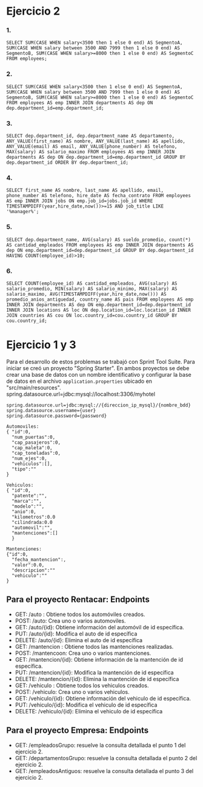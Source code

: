 # Ejercicio 2

### 1. 
```SELECT SUM(CASE WHEN salary<3500 then 1 else 0 end) AS SegmentoA, SUM(CASE WHEN salary between 3500 AND 7999 then 1 else 0 end) AS SegmentoB, SUM(CASE WHEN salary>=8000 then 1 else 0 end) AS SegmentoC FROM employees;```
### 2. 
```SELECT SUM(CASE WHEN salary<3500 then 1 else 0 end) AS SegmentoA, SUM(CASE WHEN salary between 3500 AND 7999 then 1 else 0 end) AS SegmentoB, SUM(CASE WHEN salary>=8000 then 1 else 0 end) AS SegmentoC FROM employees AS emp INNER JOIN departments AS dep ON dep.department_id=emp.department_id;```
### 3. 
```SELECT dep.department_id, dep.department_name AS departamento, ANY_VALUE(first_name) AS nombre, ANY_VALUE(last_name) AS apellido, ANY_VALUE(email) AS email, ANY_VALUE(phone_number) AS telefono, MAX(salary) AS salario_maximo FROM employees AS emp INNER JOIN departments AS dep ON dep.department_id=emp.department_id GROUP BY dep.department_id ORDER BY dep.department_id;```
### 4. 
```SELECT first_name AS nombre, last_name AS apellido, email, phone_number AS telefono, hire_date AS fecha_contrato FROM employees AS emp INNER JOIN jobs ON emp.job_id=jobs.job_id WHERE TIMESTAMPDIFF(year,hire_date,now())>=15 AND job_title LIKE '%manager%';```
### 5. 
```SELECT dep.department_name, AVG(salary) AS sueldo_promedio, count(*) AS cantidad_empleados FROM employees AS emp INNER JOIN departments AS dep ON emp.department_id=dep.department_id GROUP BY dep.department_id HAVING COUNT(employee_id)>10; ```
### 6. 
```SELECT COUNT(employee_id) AS cantidad_empleados, AVG(salary) AS salario_promedio, MIN(salary) AS salario_minimo, MAX(salary) AS salario_maximo, AVG(TIMESTAMPDIFF(year,hire_date,now())) AS promedio_anios_antiguedad, country_name AS pais FROM employees AS emp INNER JOIN departments AS dep ON emp.department_id=dep.department_id INNER JOIN locations AS loc ON dep.location_id=loc.location_id INNER JOIN countries AS cou ON loc.country_id=cou.country_id GROUP BY cou.country_id;```

# Ejercicio 1 y 3

Para el desarrollo de estos problemas se trabajó con Sprint Tool Suite. Para iniciar se creó un proyecto "Spring Starter".
En ambos proyectos se debe crear una base de datos con un nombre identificativo y configurar la base de datos en el archivo ```application.properties``` ubicado en "src/main/resources". spring.datasource.url=jdbc:mysql://localhost:3306/myhotel


```
spring.datasource.url=jdbc:mysql://{direccion_ip_mysql}/{nombre_bdd}
spring.datasource.username={user}
spring.datasource.password={password}
```

```
Automoviles: 
{ "id":0,
  "num_puertas":0,
  "cap_pasajeros":0,
  "cap_maleta":0,
  "cap_toneladas":0,
  "num_ejes":0,
  "vehiculos":[],
  "tipo":""
}

Vehiculos:
{ "id":0,
  "patente":"",
  "marca":"",
  "modelo":"",
  "anio":0,
  "kilometros":0.0
  "cilindrada:0.0
  "automovil":"",
  "mantenciones":[]
  }
  
Mantenciones:
{"id":0,
  "fecha_mantencion":,
  "valor":0.0,
  "descripcion":""
  "vehiculo":""
}
```
## Para el proyecto Rentacar: Endpoints

* GET: /auto : Obtiene todos los automóviles creados.
* POST: /auto: Crea uno o varios automoviles.
* GET: /auto/{id}: Obtiene información del automóvil de id específica.
* PUT: /auto/{id}: Modifica el auto de id específica
* DELETE: /auto/{id}: Elimina el auto de id específica
* GET: /mantencion : Obtiene todos las mantenciones realizadas.
* POST: /mantencoon: Crea uno o varios mantenciones.
* GET: /mantencion/{id}: Obtiene información de la mantención de id específica.
* PUT: /mantencion/{id}: Modifica la mantención de id específica
* DELETE: /mantencion/{id}: Elimina la mantención de id específica
* GET: /vehiculo : Obtiene todos los vehiculos creados.
* POST: /vehiculo: Crea uno o varios vehiculos.
* GET: /vehiculo/{id}: Obtiene información del vehiculo de id específica.
* PUT: /vehiculo/{id}: Modifica el vehiculo de id específica
* DELETE: /vehiculo/{id}: Elimina el vehiculo de id específica

## Para el proyecto Empresa: Endpoints

* GET: /empleadosGrupo: resuelve la consulta detallada el punto 1 del ejercicio 2.
* GET: /departamentosGrupo: resuelve la consulta detallada el punto 2 del ejercicio 2.
* GET: /empleadosAntiguos: resuelve la consulta detallada el punto 3 del ejercicio 2.
